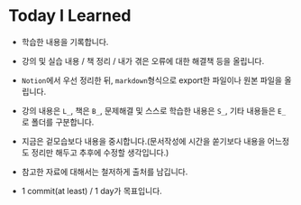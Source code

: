# Today I Learned



- 학습한 내용을 기록합니다.



- 강의 및 실습 내용 / 책 정리 / 내가 겪은 오류에 대한 해결책 등을 올립니다.


- `Notion`에서 우선 정리한 뒤, `markdown`형식으로 export한 파일이나 원본 파일을 올립니다. 


- 강의 내용은 `L_`, 책은 `B_`, 문제해결 및 스스로 학습한 내용은 `S_`, 기타 내용들은 `E_`로 폴더를 구분합니다.



- 지금은 겉모습보다 내용을 중시합니다.(문서작성에 시간을 쏟기보다 내용을 어느정도 정리만 해두고 추후에 수정할 생각입니다.)



- 참고한 자료에 대해서는 철저하게 출처를 남깁니다.



- 1 commit(at least) / 1 day가 목표입니다.